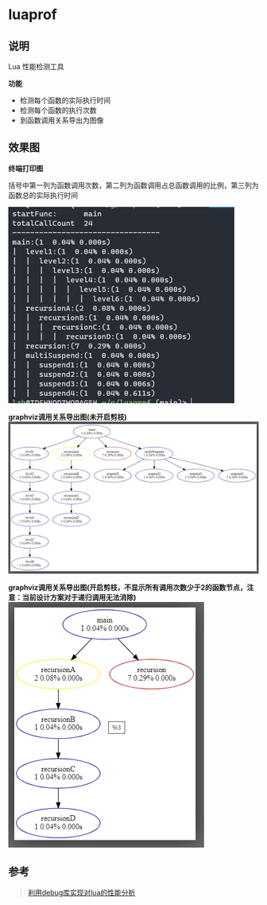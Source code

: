 # luaprof

## 说明
Lua 性能检测工具

**功能**
- 检测每个函数的实际执行时间
- 检测每个函数的执行次数
- 到函数调用关系导出为图像


## 效果图

**终端打印图**

括号中第一列为函数调用次数，第二列为函数调用占总函数调用的比例，第三列为函数总的实际执行时间

![image](image/终端打印图.jpg)

**graphviz调用关系导出图(未开启剪枝)**
![image](image/调用关系导出图1.jpg)

**graphviz调用关系导出图(开启剪枝，不显示所有调用次数少于2的函数节点，注意：当前设计方案对于递归调用无法消除)**
![image](image/调用关系导出图2.jpg)



## 参考
> [利用debug库实现对lua的性能分析](https://tboox.org/cn/2017/01/12/lua-profiler/)
